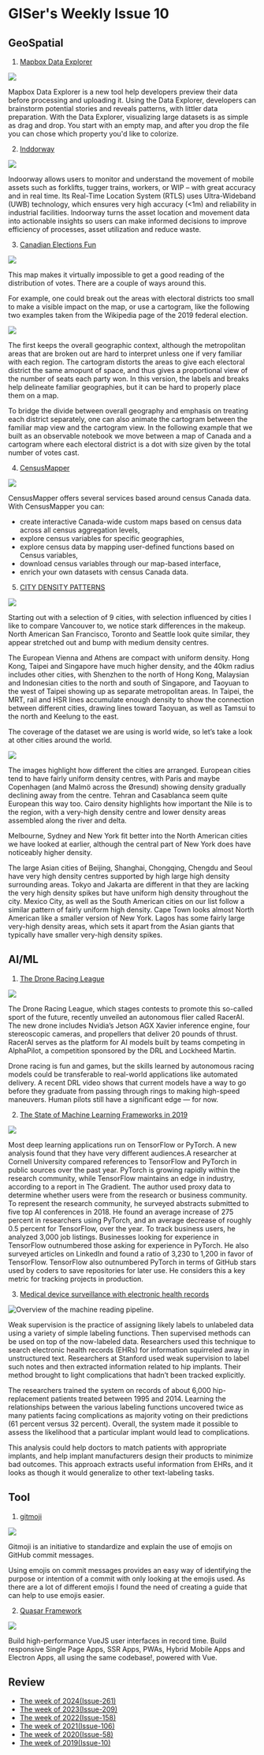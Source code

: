 # GISer's Weekly Issue 10

## GeoSpatial

1. [Mapbox Data Explorer](https://labs.mapbox.com/labs/mbxdataexplorer/)

![](https://miro.medium.com/max/1280/0*f3dA-TbSKl2ZB-9Q.gif)

Mapbox Data Explorer is a new tool help developers preview their data before processing and uploading it. Using the Data Explorer, developers can brainstorm potential stories and reveals patterns, with littler data preparation. With the Data Explorer, visualizing large datasets is as simple as drag and drop. You start with an empty map, and after you drop the file you can chose which property you'd like to colorize.

2. [Inddorway](https://www.indoorway.com/)

![](../images/issue-10-1.gif)

Indoorway allows users to monitor and understand the movement of mobile assets such as forklifts, tugger trains, workers, or WIP – with great accuracy and in real time. Its Real-Time Location System (RTLS) uses Ultra-Wideband (UWB) technology, which ensures very high accuracy (<1m) and reliability in industrial facilities. Indoorway turns the asset location and movement data into actionable insights so users can make informed decisions to improve efficiency of processes, asset utilization and reduce waste.

3. [Canadian Elections Fun](https://doodles.mountainmath.ca/blog/2019/10/22/elections-fun/)

![](https://d33wubrfki0l68.cloudfront.net/fa6c25c74bb99b90e45883c37b1b316f601573cb/fbe0e/posts/2019-10-22-elections-fun_files/figure-html/unnamed-chunk-2-1.png)

This map makes it virtually impossible to get a good reading of the distribution of votes. There are a couple of ways around this.

For example, one could break out the areas with electoral districts too small to make a visible impact on the map, or use a cartogram, like the following two examples taken from the Wikipedia page of the 2019 federal election.

![](https://upload.wikimedia.org/wikipedia/commons/thumb/1/1d/Canada_2019_Preliminary.png/1280px-Canada_2019_Preliminary.png)

The first keeps the overall geographic context, although the metropolitan areas that are broken out are hard to interpret unless one if very familiar with each region. The cartogram distorts the areas to give each electoral district the same amopunt of space, and thus gives a proportional view of the number of seats each party won. In this version, the labels and breaks help delineate familiar geographies, but it can be hard to properly place them on a map.

To bridge the divide between overall geography and emphasis on treating each district separately, one can also animate the cartogram between the familiar map view and the cartogram view. In the following example that we built as an observable notebook we move between a map of Canada and a cartogram where each electoral district is a dot with size given by the total number of votes cast.

4. [CensusMapper](https://censusmapper.ca/)

![](../images/issue-10-2.png)

CensusMapper offers several services based around census Canada data. With CensusMapper you can:

- create interactive Canada-wide custom maps based on census data across all census aggregation levels,
- explore census variables for specific geographies,
- explore census data by mapping user-defined functions based on Census variables,
- download census variables through our map-based interface,
- enrich your own datasets with census Canada data.

5. [CITY DENSITY PATTERNS](https://doodles.mountainmath.ca/blog/2019/03/17/city-density-patterns/)

![](https://d33wubrfki0l68.cloudfront.net/fd4cece58ae2df5bc3710ac182bbc1dd997ed24a/2717d/posts/2019-03-17-city-density-patterns_files/figure-html/vancouver_comparison-1.png)

Starting out with a selection of 9 cities, with selection influenced by cities I like to compare Vancouver to, we notice stark differences in the makeup. North American San Francisco, Toronto and Seattle look quite similar, they appear stretched out and bump with medium density centres.

The European Vienna and Athens are compact with uniform density. Hong Kong, Taipei and Singapore have much higher density, and the 40km radius includes other cities, with Shenzhen to the north of Hong Kong, Malaysian and Indonesian cities to the north and south of Singapore, and Taoyuan to the west of Taipei showing up as separate metropolitan areas. In Taipei, the MRT, rail and HSR lines accumulate enough density to show the connection between different cities, drawing lines toward Taoyuan, as well as Tamsui to the north and Keelung to the east.

The coverage of the dataset we are using is world wide, so let’s take a look at other cities around the world.

![](https://d33wubrfki0l68.cloudfront.net/a610c06d7c5801677c4704b1a14d882731ab7bee/d5aca/posts/2019-03-17-city-density-patterns_files/figure-html/world_comparison-1.png)

The images highlight how different the cities are arranged. European cities tend to have fairly uniform density centres, with Paris and maybe Copenhagen (and Malmö across the Øresund) showing density gradually declining away from the centre. Tehran and Casablanca seem quite European this way too. Cairo density highlights how important the Nile is to the region, with a very-high density centre and lower density areas assembled along the river and delta.

Melbourne, Sydney and New York fit better into the North American cities we have looked at earlier, although the central part of New York does have noticeably higher density.

The large Asian cities of Beijing, Shanghai, Chongqing, Chengdu and Seoul have very high density centres supported by high large high density surrounding areas. Tokyo and Jakarta are different in that they are lacking the very high density spikes but have uniform high density throughout the city. Mexico City, as well as the South American cities on our list follow a similar pattern of fairly uniform high density. Cape Town looks almost North American like a smaller version of New York. Lagos has some fairly large very-high density areas, which sets it apart from the Asian giants that typically have smaller very-high density spikes.

## AI/ML

1. [The Drone Racing League](https://thedroneracingleague.com/)

![](../images/issue-10-3.gif)

The Drone Racing League, which stages contests to promote this so-called sport of the future, recently unveiled an autonomous flier called RacerAI. The new drone includes Nvidia’s Jetson AGX Xavier inference engine, four stereoscopic cameras, and propellers that deliver 20 pounds of thrust. RacerAI serves as the platform for AI models built by teams competing in AlphaPilot, a competition sponsored by the DRL and Lockheed Martin.

Drone racing is fun and games, but the skills learned by autonomous racing models could be transferable to real-world applications like automated delivery. A recent DRL video shows that current models have a way to go before they graduate from passing through rings to making high-speed maneuvers. Human pilots still have a significant edge — for now.

2. [The State of Machine Learning Frameworks in 2019](https://thegradient.pub/state-of-ml-frameworks-2019-pytorch-dominates-research-tensorflow-dominates-industry/?utm_campaign=The%20Batch&utm_source=hs_email&utm_medium=email&utm_content=78158122&_hsenc=p2ANqtz-8HNNROEKly3WB0dBQ5HcgRjj63vc5TDw4bO9yL2SOnl-xHpYCZBEk6wZByrumS21mx9Q0d-7m6hnm3g1R840LrnZkrKQ&_hsmi=78158122)

![](https://thegradient.pub/content/images/2019/10/ratio_medium-1.png)

Most deep learning applications run on TensorFlow or PyTorch. A new analysis found that they have very different audiences.A researcher at Cornell University compared references to TensorFlow and PyTorch in public sources over the past year. PyTorch is growing rapidly within the research community, while TensorFlow maintains an edge in industry, according to a report in The Gradient.
The author used proxy data to determine whether users were from the research or business community.
To represent the research community, he surveyed abstracts submitted to five top AI conferences in 2018. He found an average increase of 275 percent in researchers using PyTorch, and an average decrease of roughly 0.5 percent for TensorFlow, over the year.
To track business users, he analyzed 3,000 job listings. Businesses looking for experience in TensorFlow outnumbered those asking for experience in PyTorch. He also surveyed articles on LinkedIn and found a ratio of 3,230 to 1,200 in favor of TensorFlow.
TensorFlow also outnumbered PyTorch in terms of GitHub stars used by coders to save repositories for later use. He considers this a key metric for tracking projects in production.

3. [Medical device surveillance with electronic health records](https://www.nature.com/articles/s41746-019-0168-z?utm_campaign=The%20Batch&utm_source=hs_email&utm_medium=email&utm_content=78452820&_hsenc=p2ANqtz-_tekx-3UlvcWy_8-_p-j5j33B251NB_dWjeh4kn4X1vbOuLkZQNLygGr-Wsj-Y84gRmKidHfFRs5vSWMWw_cfmQ2tJKg&_hsmi=78452820)

![Overview of the machine reading pipeline.](https://media.springernature.com/lw685/springer-static/image/art%3A10.1038%2Fs41746-019-0168-z/MediaObjects/41746_2019_168_Fig5_HTML.png?as=webp)

Weak supervision is the practice of assigning likely labels to unlabeled data using a variety of simple labeling functions. Then supervised methods can be used on top of the now-labeled data. Researchers used this technique to search electronic health records (EHRs) for information squirreled away in unstructured text. Researchers at Stanford used weak supervision to label such notes and then extracted information related to hip implants. Their method brought to light complications that hadn’t been tracked explicitly.

The researchers trained the system on records of about 6,000 hip-replacement patients treated between 1995 and 2014. Learning the relationships between the various labeling functions uncovered twice as many patients facing complications as majority voting on their predictions (61 percent versus 32 percent). Overall, the system made it possible to assess the likelihood that a particular implant would lead to complications.

This analysis could help doctors to match patients with appropriate implants, and help implant manufacturers design their products to minimize bad outcomes. This approach extracts useful information from EHRs, and it looks as though it would generalize to other text-labeling tasks.

## Tool

1. [gitmoji](https://gitmoji.carloscuesta.me/)

![](https://user-images.githubusercontent.com/7629661/41189877-d22b145a-6bd4-11e8-97f8-a8e36bcab062.png)

Gitmoji is an initiative to standardize and explain the use of emojis on GitHub commit messages.

Using emojis on commit messages provides an easy way of identifying the purpose or intention of a commit with only looking at the emojis used. As there are a lot of different emojis I found the need of creating a guide that can help to use emojis easier.

2. [Quasar Framework](https://github.com/quasarframework/quasar)

![](https://camo.githubusercontent.com/6d94877cbdc9c585a31af5220648f272bb031739/68747470733a2f2f63646e2e7175617361722e6465762f6c6f676f2f7376672f7175617361722d6c6f676f2d66756c6c2d696e6c696e652e737667)

Build high-performance VueJS user interfaces in record time. Build responsive Single Page Apps, SSR Apps, PWAs, Hybrid Mobile Apps and Electron Apps, all using the same codebase!, powered with Vue.

## Review

- [The week of 2024(Issue-261)](../2024/issue-261.md)
- [The week of 2023(Issue-209)](../2023/issue-209.md)
- [The week of 2022(Issue-158)](../2022/issue-158.md)
- [The week of 2021(Issue-106)](../2021/issue-106.md)
- [The week of 2020(Issue-58)](../2020/issue-58.md)
- [The week of 2019(Issue-10)](../2019/issue-10.md)
